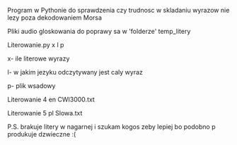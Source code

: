 Program w Pythonie do sprawdzenia czy trudnosc w skladaniu wyrazow nie lezy poza dekodowaniem Morsa

Pliki audio gloskowania do poprawy sa w 'folderze' temp_litery

Literowanie.py x l p


x- ile literowe wyrazy

l- w jakim jezyku odczytywany jest caly wyraz

p- plik wsadowy




Literowanie 4 en CWI3000.txt

Literowanie 5 pl Slowa.txt

P.S. brakuje litery w nagarnej i szukam kogos zeby lepiej bo podobno p produkuje dzwieczne :(

